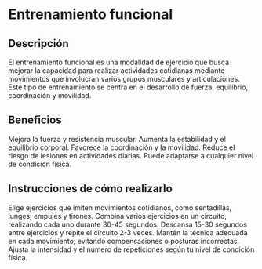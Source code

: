 # Entrenamiento funcional

## Descripción

El entrenamiento funcional es una modalidad de ejercicio que busca mejorar la capacidad para realizar actividades cotidianas mediante movimientos que involucran varios grupos musculares y articulaciones. Este tipo de entrenamiento se centra en el desarrollo de fuerza, equilibrio, coordinación y movilidad.

## Beneficios

Mejora la fuerza y resistencia muscular.
Aumenta la estabilidad y el equilibrio corporal.
Favorece la coordinación y la movilidad.
Reduce el riesgo de lesiones en actividades diarias.
Puede adaptarse a cualquier nivel de condición física.

## Instrucciones de cómo realizarlo

Elige ejercicios que imiten movimientos cotidianos, como sentadillas, lunges, empujes y tirones.
Combina varios ejercicios en un circuito, realizando cada uno durante 30-45 segundos.
Descansa 15-30 segundos entre ejercicios y repite el circuito 2-3 veces.
Mantén la técnica adecuada en cada movimiento, evitando compensaciones o posturas incorrectas.
Ajusta la intensidad y el número de repeticiones según tu nivel de condición física.